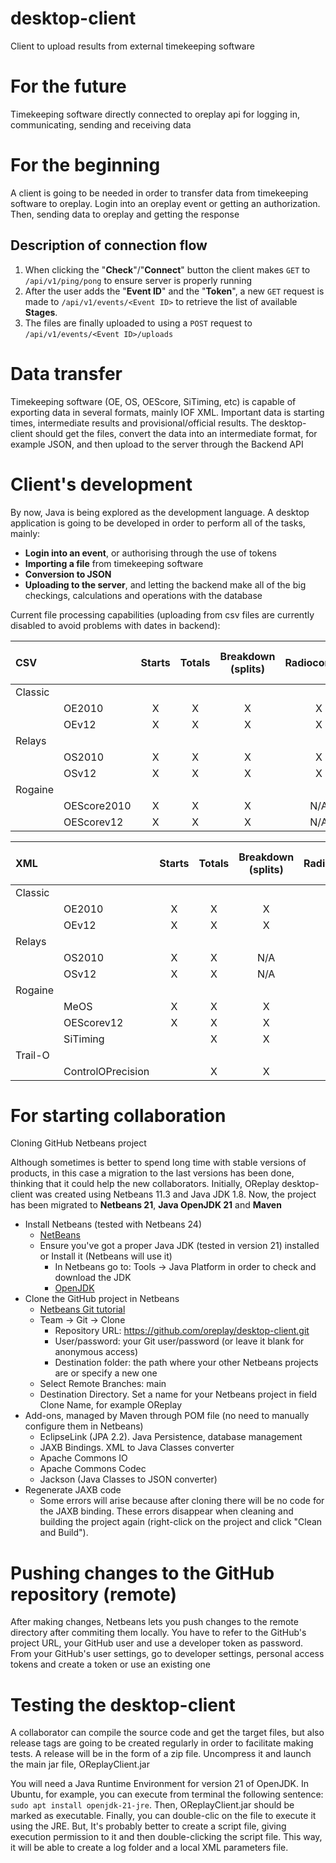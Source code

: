 # desktop-client

Client to upload results from external timekeeping software

# For the future

Timekeeping software directly connected to oreplay api for logging in, communicating, sending and receiving data

# For the beginning

A client is going to be needed in order to transfer data from timekeeping software to oreplay. Login into an oreplay event or getting an authorization. Then, sending data to oreplay and getting the response

## Description of connection flow

1. When clicking the "**Check**"/"**Connect**" button the client makes `GET` to `/api/v1/ping/pong` to ensure server is properly running
2. After the user adds the "**Event ID**" and the "**Token**", a new `GET` request is made to `/api/v1/events/<Event ID>` to retrieve the list of available **Stages**.
3. The files are finally uploaded to using a `POST` request to `/api/v1/events/<Event ID>/uploads`

# Data transfer

Timekeeping software (OE, OS, OEScore, SiTiming, etc) is capable of exporting data in several formats, mainly IOF XML. Important data is starting times, intermediate results and provisional/official results. The desktop-client should get the files, convert the data into an intermediate format, for example JSON, and then upload to the server through the Backend API

# Client's development

By now, Java is being explored as the development language. A desktop application is going to be developed in order to perform all of the tasks, mainly:

- **Login into an event**, or authorising through the use of tokens
- **Importing a file** from timekeeping software
- **Conversion to JSON**
- **Uploading to the server**, and letting the backend make all of the big checkings, calculations and operations with the database

Current file processing capabilities (uploading from csv files are currently disabled to avoid problems with dates in backend):

| CSV             |                   | Starts  | Totals | Breakdown (splits) | Radiocontrols | n-Stages Totals |
| :-------------- | :---------------- | :-----: | :----: | :----------------: | :-----------: | :-------------: |
| Classic         |                   |         |        |                    |               |                 |
|                 | OE2010            |    X    | X      | X                  | X             |       X         |
|                 | OEv12             |    X    | X      | X                  | X             |       X         |
| Relays          |                   |         |        |                    |               |                 |
|                 | OS2010            |    X    | X      | X                  | X             |                 |
|                 | OSv12             |    X    | X      | X                  | X             |                 |
| Rogaine         |                   |         |        |                    |               |                 |
|                 | OEScore2010       |    X    | X      | X                  | N/A           |                 |
|                 | OEScorev12        |    X    | X      | X                  | N/A           |                 |

| XML             |                   | Starts  | Totals | Breakdown (splits) | Radiocontrols | n-Stages Totals |
| :-------------- | :---------------- | :-----: | :----: | :----------------: | :-----------: | :-------------: |
| Classic         |                   |         |        |                    |               |                 |
|                 | OE2010            |    X    | X      | X                  | X             |                 |
|                 | OEv12             |    X    | X      | X                  | X             |                 |
| Relays          |                   |         |        |                    |               |                 |
|                 | OS2010            |    X    | X      | N/A                | X             |                 |
|                 | OSv12             |    X    | X      | N/A                | X             |                 |
| Rogaine         |                   |         |        |                    |               |                 |
|                 | MeOS              |    X    | X      | X                  | X             |                 |
|                 | OEScorev12        |    X    | X      | X                  | X             |                 |
|                 | SiTiming          |         | X      | X                  | X             |                 |
| Trail-O         |                   |         |        |                    |               |                 |
|                 | ControlOPrecision |         | X      | X                  | X             |                 |

# For starting collaboration

Cloning GitHub Netbeans project

Although sometimes is better to spend long time with stable versions of products, in this case a migration to the last versions has been done, thinking that it could help the new collaborators. Initially, OReplay desktop-client was created using Netbeans 11.3 and Java JDK 1.8. Now, the project has been migrated to **Netbeans 21**, **Java OpenJDK 21** and **Maven**

- Install Netbeans (tested with Netbeans 24)
  - [NetBeans](https://netbeans.apache.org/front/main/index.html)
  - Ensure you've got a proper Java JDK (tested in version 21) installed or Install it (Netbeans will use it)
    - In Netbeans go to: Tools -> Java Platform in order to check and download the JDK
    - [OpenJDK](https://openjdk.org)
- Clone the GitHub project in Netbeans
  - [Netbeans Git tutorial](https://netbeans.apache.org/tutorial/main/kb/docs/ide/git/)
  - Team -> Git -> Clone
    - Repository URL: https://github.com/oreplay/desktop-client.git
    - User/password: your Git user/password (or leave it blank for anonymous access)
    - Destination folder: the path where your other Netbeans projects are or specify a new one
  - Select Remote Branches: main
  - Destination Directory. Set a name for your Netbeans project in field Clone Name, for example OReplay
- Add-ons, managed by Maven through POM file (no need to manually configure them in Netbeans)
  - EclipseLink (JPA 2.2). Java Persistence, database management
  - JAXB Bindings. XML to Java Classes converter
  - Apache Commons IO
  - Apache Commons Codec
  - Jackson (Java Classes to JSON converter)
- Regenerate JAXB code
  - Some errors will arise because after cloning there will be no code for the JAXB binding. These errors disappear when cleaning and building the project again (right-click on the project and click "Clean and Build").

# Pushing changes to the GitHub repository (remote)

After making changes, Netbeans lets you push changes to the remote directory after commiting them locally. You have to refer to the GitHub's project URL, your GitHub user and use a developer token as password. From your GitHub's user settings, go to developer settings, personal access tokens and create a token or use an existing one


# Testing the desktop-client

A collaborator can compile the source code and get the target files, but also release tags are going to be created regularly in order to facilitate making tests. A release will be in the form of a zip file. Uncompress it and launch the main jar file, OReplayClient.jar

You will need a Java Runtime Environment for version 21 of OpenJDK. In Ubuntu, for example, you can execute from terminal the following sentence: `sudo apt install openjdk-21-jre`. Then, OReplayClient.jar should be marked as executable. Finally, you can double-clic on the file to execute it using the JRE. But, It's probably better to create a script file, giving execution permission to it and then double-clicking the script file. This way, it will be able to create a log folder and a local XML parameters file.
